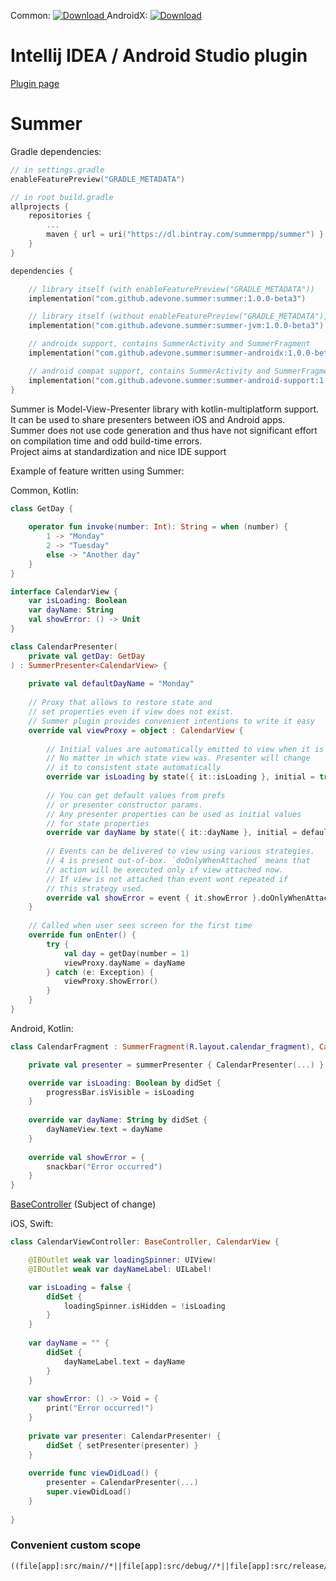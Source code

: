 Common: [ ![Download](https://api.bintray.com/packages/summermpp/summer/summer/images/download.svg) ](https://bintray.com/summermpp/summer/summer/_latestVersion)
AndroidX: [ ![Download](https://api.bintray.com/packages/summermpp/summer/summer-androidx/images/download.svg) ](https://bintray.com/summermpp/summer/summer-androidx/_latestVersion)

# Intellij IDEA / Android Studio plugin
[Plugin page](https://github.com/adevone/summer-plugin)

# Summer

Gradle dependencies:
```kotlin
// in settings.gradle
enableFeaturePreview("GRADLE_METADATA")

// in root build.gradle
allprojects {
    repositories {
        ...
        maven { url = uri("https://dl.bintray.com/summermpp/summer") }
    }
}

dependencies {

    // library itself (with enableFeaturePreview("GRADLE_METADATA"))
    implementation("com.github.adevone.summer:summer:1.0.0-beta3")

    // library itself (without enableFeaturePreview("GRADLE_METADATA"), jvm version)
    implementation("com.github.adevone.summer:summer-jvm:1.0.0-beta3")

    // androidx support, contains SummerActivity and SummerFragment
    implementation("com.github.adevone.summer:summer-androidx:1.0.0-beta3")

    // android compat support, contains SummerActivity and SummerFragment
    implementation("com.github.adevone.summer:summer-android-support:1.0.0-beta3")
}
```

Summer is Model-View-Presenter library with kotlin-multiplatform support. It can be used to share presenters between iOS and Android apps.  
Summer does not use code generation and thus have not significant effort on compilation time and odd build-time errors.  
Project aims at standardization and nice IDE support

Example of feature written using Summer:

Common, Kotlin:
```kotlin
class GetDay {
    
    operator fun invoke(number: Int): String = when (number) {
        1 -> "Monday"
        2 -> "Tuesday"
        else -> "Another day"
    }
}

interface CalendarView {
    var isLoading: Boolean
    var dayName: String
    val showError: () -> Unit
}

class CalendarPresenter(
    private val getDay: GetDay
) : SummerPresenter<CalendarView> {
    
    private val defaultDayName = "Monday"
    
    // Proxy that allows to restore state and 
    // set properties even if view does not exist.
    // Summer plugin provides convenient intentions to write it easy
    override val viewProxy = object : CalendarView {
    
        // Initial values are automatically emitted to view when it is created.
        // No matter in which state view was. Presenter will change
        // it to consistent state automatically
        override var isLoading by state({ it::isLoading }, initial = true)
        
        // You can get default values from prefs 
        // or presenter constructor params.
        // Any presenter properties can be used as initial values
        // for state properties
        override var dayName by state({ it::dayName }, initial = defaultDayName)
        
        // Events can be delivered to view using various strategies.
        // 4 is present out-of-box. `doOnlyWhenAttached` means that
        // action will be executed only if view attached now.
        // If view is not attached than event wont repeated if
        // this strategy used.
        override val showError = event { it.showError }.doOnlyWhenAttached()
    }
    
    // Called when user sees screen for the first time 
    override fun onEnter() {
        try {
            val day = getDay(number = 1)
            viewProxy.dayName = dayName
        } catch (e: Exception) {
            viewProxy.showError()        
        }
    }
} 
```

Android, Kotlin:
```kotlin
class CalendarFragment : SummerFragment(R.layout.calendar_fragment), CalendarView {

    private val presenter = summerPresenter { CalendarPresenter(...) } 

    override var isLoading: Boolean by didSet {
        progressBar.isVisible = isLoading
    }
    
    override var dayName: String by didSet {
        dayNameView.text = dayName
    }
    
    override val showError = {
        snackbar("Error occurred")
    }
}
```

[BaseController](https://gist.github.com/adevone/685ec7a397b22f47c2171e79ae5c0966) (Subject of change)

iOS, Swift:
```swift
class CalendarViewController: BaseController, CalendarView {

    @IBOutlet weak var loadingSpinner: UIView!
    @IBOutlet weak var dayNameLabel: UILabel!

    var isLoading = false {
        didSet {
            loadingSpinner.isHidden = !isLoading
        }
    }    
    
    var dayName = "" {
        didSet {
            dayNameLabel.text = dayName
        }
    }
    
    var showError: () -> Void = {
        print("Error occurred!")
    }
    
    private var presenter: CalendarPresenter! {
        didSet { setPresenter(presenter) }
    }
    
    override func viewDidLoad() {
        presenter = CalendarPresenter(...)
        super.viewDidLoad()
    }
    
}
```

### Convenient custom scope
```
((file[app]:src/main//*||file[app]:src/debug//*||file[app]:src/release//*)&&!*.iml||file[shared_commonMain]:*/||file[buildSrc]:*/||file[shared]:.gitignore||file[eshop]:build.gradle.kts||file[app]:build.gradle.kts)&&!file[buildSrc]:buildSrc.iml||file:.gitignore||file:build.gradle.kts||file:gradle.properties||file:settings.gradle.kts||file:README.md||file[shared_iosMain]:*/||file[app]:src/test/java//*
```